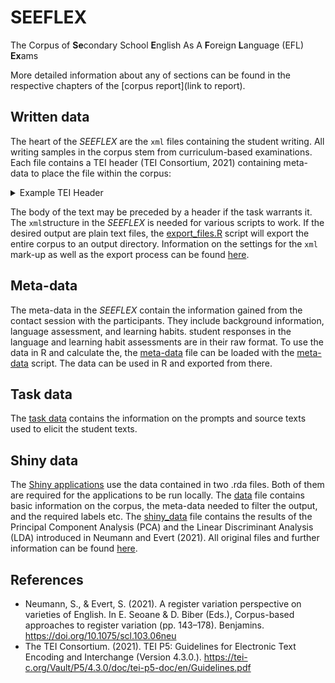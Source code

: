 # SEEFLEX
The Corpus of **Se**condary School **E**nglish As A **F**oreign **L**anguage (EFL) **Ex**ams

More detailed information about any of sections can be found in the respective chapters of the [corpus report](link to report).

## Written data

The heart of the *SEEFLEX* are the `xml` files containing the student writing. All writing samples in the corpus stem from curriculum-based examinations. Each file contains a TEI header (TEI Consortium, 2021) containing meta-data to place the file within the corpus:

<details>
  <summary>Example TEI Header</summary>

```{xml}
<?xml version="1.0" encoding="UTF-8"?>
<TEI xmlns="http://www.tei-c.org/ns/1.0" version="4.3.0">
  <teiHeader>
    <fileDesc>
      <titleStmt>
        <title>t4</title> 				# Task number
        <author>a10g11_t4</author>		# Student ID
        <name>magazine</name>			# Operator (register)
      </titleStmt>
      <publicationStmt>
        <publisher>a</publisher>		# School
        <date>20211209</date>			# Date of exam
      </publicationStmt>
      <seriesStmt>
        <title>10</title>				# Grade level
      </seriesStmt>
      <notesStmt>
        <note>time="90min"</note>		# Exam time (for all tasks)
        <note>#tasks="4"</note>			# Total number of tasks
        <note genre="inquiring" genre_family="problem-solution_report">magazine</note>		# Genre and genre family, as well as the Operator
      </notesStmt>
      <sourceStmt>
        <p>a10gk2</p>					# Course ID
      </sourceStmt>
    </fileDesc>
  </teiHeader>
  <text>								# All text and header is included within the text node
    <body>								
    </body>
  </text>
</TEI>
```

</details>


The body of the text may be preceded by a header if the task warrants it. The `xml`structure in the *SEEFLEX* is needed for various scripts to work. If the desired output are plain text files, the [export_files.R](../code/data_pipeline/export_files.R) script will export the entire corpus to an output directory. Information on the settings for the `xml` mark-up as well as the export process can be found [here](../code/data_pipeline/README.md).


## Meta-data

The meta-data in the *SEEFLEX* contain the information gained from the contact session with the participants. They include background information, language assessment, and learning habits. student responses in the language and learning habit assessments are in their raw format. To use the data in R and calculate the, the [meta-data](meta_data_anon.csv) file can be loaded with the [meta-data](../code/data_pipeline/meta_data.R) script. The data can be used in R and exported from there.


## Task data

The [task data](tasks_complete.csv) contains the information on the prompts and source texts used to elicit the student texts.


## Shiny data

The [Shiny applications](../README.md#L40) use the data contained in two .rda files. Both of them are required for the applications to be run locally. The [data](20240903_data.rda) file contains basic information on the corpus, the meta-data needed to filter the output, and the required labels etc. The [shiny_data](20240905_shiny_data.rda) file contains the results of the Principal Component Analysis (PCA) and the Linear Discriminant Analysis (LDA) introduced in Neumann and Evert (2021). All original files and further information can be found [here](https://www.stephanie-evert.de/PUB/NeumannEvert2021/).


## References

- Neumann, S., & Evert, S. (2021). A register variation perspective on varieties of English. In E. Seoane & D. Biber (Eds.), Corpus-based approaches to register variation (pp. 143–178). Benjamins. https://doi.org/10.1075/scl.103.06neu
- The TEI Consortium. (2021). TEI P5: Guidelines for Electronic Text Encoding and Interchange (Version 4.3.0.). https://tei-c.org/Vault/P5/4.3.0/doc/tei-p5-doc/en/Guidelines.pdf
